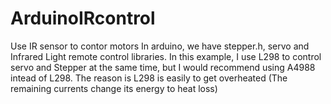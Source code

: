 # ArduinoIRcontrol
Use IR sensor to contor motors
In arduino, we have stepper.h, servo and Infrared Light remote control libraries.
In this example, I use L298 to control servo and Stepper at the same time, but I would recommend using A4988 intead of L298. 
The reason is L298 is easily to get overheated (The remaining currents change its energy to heat loss)
